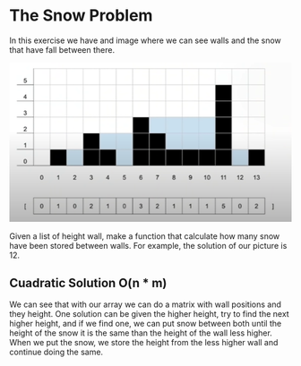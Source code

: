 # The Snow Problem

In this exercise we have and image where we can see walls and the snow that have fall between there.

![Imafe of graphic](https://github.com/DanHR14/The-Snow-Problem/blob/main/static/snow.png)

Given a list of height wall, make a function that calculate how many snow have been stored between walls. For example, the solution of our picture is 12.

## Cuadratic Solution O(n * m)

We can see that with our array we can do a matrix with wall positions and they height. One solution can be given the higher height, try to find the next higher height, and if we find one, we can put snow between both until the height of the snow it is the same than the height of the wall less higher. When we put the snow, we store the height from the less higher wall and continue doing the same.

